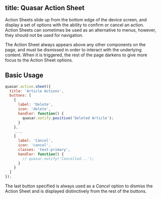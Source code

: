 title: Quasar Action Sheet
---
Action Sheets slide up from the bottom edge of the device screen, and display a set of options with the ability to confirm or cancel an action. Action Sheets can sometimes be used as an alternative to menus, however, they should not be used for navigation.

The Action Sheet always appears above any other components on the page, and must be dismissed in order to interact with the underlying content. When it is triggered, the rest of the page darkens to give more focus to the Action Sheet options.

<input type="hidden" data-fullpage-demo="action-sheet">

## Basic Usage
``` js
quasar.action.sheet({
  title: 'Article Actions',
  buttons: [
    {
      label: 'Delete',
      icon: 'delete',
      handler: function() {
        quasar.notify.positive('Deleted Article');
      }
    },
    ...,
    {
      label: 'Cancel',
      icon: 'cancel',
      classes: 'text-primary',
      handler: function() {
        // quasar.notify('Cancelled...');
      }
    }
  ]
});
```

The last button specified is always used as a *Cancel* option to dismiss the Action Sheet and is displayed distinctively from the rest of the buttons.
